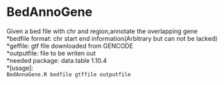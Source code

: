 # BedAnnoGene
Given a bed file with chr and region,annotate the overlapping gene </br>
*bedfile format: chr start end information(Arbitrary but can not be lacked) </br>
*geffile: gtf file downloaded from GENCODE  </br>
*outputfile: file to be writen out  </br>
*needed package: data.table 1.10.4 </br>
*[usage]: </br>
```BedAnnoGene.R bedfile gtffile outputfile ```</br>
